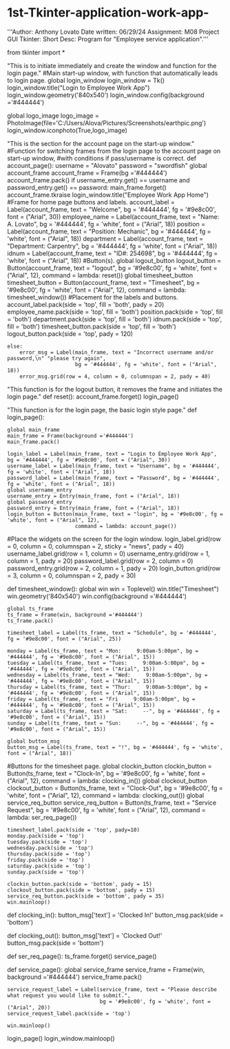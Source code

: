 # 1st-Tkinter-application-work-app-

'''Author: Anthony Lovato
Date written: 06/29/24
Assignment: M08 Project GUI Tkinter:
Short Desc: Program for "Employee service application".'''

from tkinter import *

"This is to initiate immediately and create the window and function for the login page."
#Main start-up window, with function that automatically leads to login page.
global login_window
login_window = Tk()
login_window.title("Login to Employee Work App")
login_window.geometry('840x540')
login_window.config(background ='#444444')

global logo_image
logo_image = PhotoImage(file='C:/Users/Alova/Pictures/Screenshots/earthpic.png')
login_window.iconphoto(True,logo_image)

"This is the section for the account page on the start-up window."
#Function for switching frames from the login page to the account page on start-up window, 
#with conditions if pass/username is correct.
def account_page():
    username = "Alovato"
    password = "swordfish"
    global account_frame
    account_frame = Frame(bg ='#444444')
    account_frame.pack()
    if username_entry.get() == username and password_entry.get() == password:
        main_frame.forget()
        account_frame.tkraise
        login_window.title("Employee Work App Home")        
#Frame for home page buttons and labels.
        account_label = Label(account_frame, text = "Welcome", bg = '#444444', fg = '#9e8c00', font = ("Arial", 30))
        employee_name = Label(account_frame, text = "Name:    A. Lovato", bg = '#444444', fg = 'white', font = ("Arial", 18))
        position = Label(account_frame, text = "Position:    Mechanic", bg = '#444444', fg = 'white', font = ("Arial", 18))
        department = Label(account_frame, text = "Department:    Carpentry", bg = '#444444', fg = 'white', font = ("Arial", 18))
        idnum = Label(account_frame, text = "ID#:    254698", bg = '#444444', fg = 'white', font = ("Arial", 18))
#Button(s).
        global logout_button
        logout_button = Button(account_frame, text = "logout", bg = '#9e8c00', fg = 'white', font = ("Arial", 12), 
                               command = lambda: reset())
        global timesheet_button
        timesheet_button = Button(account_frame, text = "Timesheet", bg = '#9e8c00', fg = 'white', font = ("Arial", 12), 
                                  command = lambda: timesheet_window())
#Placement for the labels and buttons.
        account_label.pack(side = 'top', fill = 'both', pady = 20)
        employee_name.pack(side = 'top', fill = 'both')
        position.pack(side = 'top', fill = 'both')
        department.pack(side = 'top', fill = 'both')
        idnum.pack(side = 'top', fill = 'both')
        timesheet_button.pack(side = 'top', fill = 'both')
        logout_button.pack(side = 'top', pady = 120)

    else:
        error_msg = Label(main_frame, text = "Incorrect username and/or password,\n" "please try again", 
                          bg = '#444444', fg = 'white', font = ("Arial", 18))
        error_msg.grid(row = 4, column = 0, columnspan = 2, pady = 40)

"This function is for the logout button, it removes the frame and initiates the login page."
def reset():
    account_frame.forget()
    login_page()

"This function is for the login page, the basic login style page."
def login_page():

    global main_frame
    main_frame = Frame(background ='#444444')
    main_frame.pack()
    
    login_label = Label(main_frame, text = "Login to Employee Work App", bg = '#444444', fg = '#9e8c00', font = ("Arial", 30))
    username_label = Label(main_frame, text = "Username", bg = '#444444', fg = 'white', font = ("Arial", 18))
    password_label = Label(main_frame, text = "Password", bg = '#444444', fg = 'white', font = ("Arial", 18))
    global username_entry
    username_entry = Entry(main_frame, font = ("Arial", 18))
    global password_entry
    password_entry = Entry(main_frame, font = ("Arial", 18))
    login_button = Button(main_frame, text = "login", bg = '#9e8c00', fg = 'white', font = ("Arial", 12), 
                          command = lambda: account_page())

#Place the widgets on the screen for the login window.
    login_label.grid(row = 0, column = 0, columnspan = 2, sticky = "news", pady = 40)
    username_label.grid(row = 1, column = 0)
    username_entry.grid(row = 1, column = 1, pady = 20)
    password_label.grid(row = 2, column = 0)
    password_entry.grid(row = 2, column = 1, pady = 20)
    login_button.grid(row = 3, column = 0, columnspan = 2, pady = 30)

def timesheet_window():
    global win
    win = Toplevel()
    win.title("Timesheet")
    win.geometry('840x540')
    win.config(background ='#444444')
    
    global ts_frame
    ts_frame = Frame(win, background ='#444444')
    ts_frame.pack()
    
    timesheet_label = Label(ts_frame, text = "Schedule", bg = '#444444', fg = '#9e8c00', font = ("Arial", 25))
    
    monday = Label(ts_frame, text = "Mon:     9:00am-5:00pm", bg = '#444444', fg = '#9e8c00', font = ("Arial", 15))
    tuesday = Label(ts_frame, text = "Tues:     9:00am-5:00pm", bg = '#444444', fg = '#9e8c00', font = ("Arial", 15))
    wednesday = Label(ts_frame, text = "Wed:     9:00am-5:00pm", bg = '#444444', fg = '#9e8c00', font = ("Arial", 15))
    thursday = Label(ts_frame, text = "Thur:     9:00am-5:00pm", bg = '#444444', fg = '#9e8c00', font = ("Arial", 15))
    friday = Label(ts_frame, text = "Fri     9:00am-5:00pm", bg = '#444444', fg = '#9e8c00', font = ("Arial", 15))
    saturday = Label(ts_frame, text = "Sat:     --", bg = '#444444', fg = '#9e8c00', font = ("Arial", 15))
    sunday = Label(ts_frame, text = "Sun:     --", bg = '#444444', fg = '#9e8c00', font = ("Arial", 15))
    
    global button_msg
    button_msg = Label(ts_frame, text = "!", bg = '#444444', fg = 'white', font = ("Arial", 18))
    
#Buttons for the timesheet page.
    global clockin_button
    clockin_button = Button(ts_frame, text = "Clock-In", bg = '#9e8c00', fg = 'white', font = ("Arial", 12), 
                            command = lambda: clocking_in())
    global clockout_button
    clockout_button = Button(ts_frame, text = "Clock-Out", bg = '#9e8c00', fg = 'white', font = ("Arial", 12), 
                             command = lambda: clocking_out())
    global service_req_button
    service_req_button = Button(ts_frame, text = "Service Request", bg = '#9e8c00', fg = 'white', font = ("Arial", 12),
                                command = lambda: ser_req_page())
    
    timesheet_label.pack(side = 'top', pady=10)
    monday.pack(side = 'top')
    tuesday.pack(side = 'top')
    wednesday.pack(side = 'top')
    thursday.pack(side = 'top')
    friday.pack(side = 'top')
    saturday.pack(side = 'top')
    sunday.pack(side = 'top')
    
    clockin_button.pack(side = 'bottom', pady = 15)
    clockout_button.pack(side = 'bottom', pady = 15)
    service_req_button.pack(side = 'bottom', pady = 35)
    win.mainloop()
    
def clocking_in():
    button_msg['text'] = 'Clocked In!'
    button_msg.pack(side = 'bottom')
    
def clocking_out():
    button_msg['text'] = 'Clocked Out!'
    button_msg.pack(side = 'bottom')
    
def ser_req_page():
    ts_frame.forget()
    service_page()
    
def service_page():
    global service_frame
    service_frame = Frame(win, background ='#444444')
    service_frame.pack()
    
    service_request_label = Label(service_frame, text = "Please describe what request you would like to submit.", 
                                  bg = '#9e8c00', fg = 'white', font = ("Arial", 20))
    service_request_label.pack(side = 'top')

    win.mainloop()

login_page()
login_window.mainloop()

